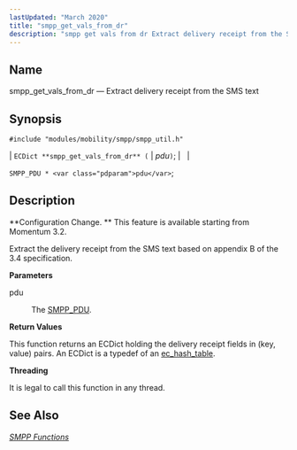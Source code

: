 ```yaml
---
lastUpdated: "March 2020"
title: "smpp_get_vals_from_dr"
description: "smpp get vals from dr Extract delivery receipt from the SMS text EC Dict smpp get vals from dr pdu SMPP PDU pdu Configuration Change This feature is available starting from Momentum 3 2 Extract the delivery receipt from the SMS text based on appendix B of the 3 4..."
---
```


<a name="apis.smpp_get_vals_from_dr"></a> 
## Name

smpp_get_vals_from_dr — Extract delivery receipt from the SMS text

## Synopsis

`#include "modules/mobility/smpp/smpp_util.h"`

| `ECDict **smpp_get_vals_from_dr** (` | <var class="pdparam">pdu</var>`)`; |   |

`SMPP_PDU * <var class="pdparam">pdu</var>`;<a name="idp61428400"></a> 
## Description

**Configuration Change. ** This feature is available starting from Momentum 3.2.

Extract the delivery receipt from the SMS text based on appendix B of the 3.4 specification.

**<a name="idp61431344"></a> Parameters**

<dl class="variablelist">

<dt>pdu</dt>

<dd>

The [SMPP_PDU](/momentum/3/3-api/structs-smpp-pdu).

</dd>

</dl>

**<a name="idp61434752"></a> Return Values**

This function returns an ECDict holding the delivery receipt fields in (key, value) pairs. An ECDict is a typedef of an [ec_hash_table](/momentum/3/3-api/structs-ec-hash-table).

**<a name="idp61436496"></a> Threading**

It is legal to call this function in any thread.

<a name="idp61437600"></a> 
## See Also

[*SMPP Functions*](/momentum/3/3-api/smpp)